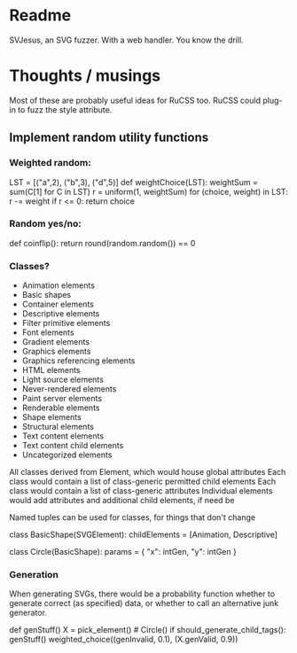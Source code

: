 # Readme
SVJesus, an SVG fuzzer. With a web handler. You know the drill.

# Thoughts / musings
Most of these are probably useful ideas for RuCSS too.
RuCSS could plug-in to fuzz the style attribute.

## Implement random utility functions
### Weighted random:
LST = [("a",2), ("b",3), ("d",5)]
def weightChoice(LST):
	weightSum = sum(C[1] for C in LST)
	r = uniform(1, weightSum)
	for (choice, weight) in LST:
		r -= weight
		if r <= 0: return choice

### Random yes/no:
def coinflip(): return round(random.random()) == 0

### Classes?
- Animation elements
- Basic shapes
- Container elements
- Descriptive elements
- Filter primitive elements
- Font elements
- Gradient elements
- Graphics elements
- Graphics referencing elements
- HTML elements
- Light source elements
- Never-rendered elements
- Paint server elements
- Renderable elements
- Shape elements
- Structural elements
- Text content elements
- Text content child elements
- Uncategorized elements

All classes derived from Element, which would house global attributes
Each class would contain a list of class-generic permitted child elements
Each class would contain a list of class-generic attributes
Individual elements would add attributes and additional child elements, if need be

Named tuples can be used for classes, for things that don't change

class BasicShape(SVGElement):
	childElements = [Animation, Descriptive]

class Circle(BasicShape):
	params = {
		"x": intGen,
		"y": intGen
	}

### Generation
When generating SVGs, there would be a probability function whether to generate 
correct (as specified) data, or whether to call an alternative junk generator.

def genStuff()
	X = pick_element() # Circle()
	if should_generate_child_tags():
		genStuff()
	weighted_choice((genInvalid, 0.1), (X.genValid, 0.9))